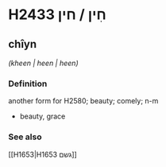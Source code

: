 # H2433 חִין / חין

## chîyn

_(kheen | heen | heen)_

### Definition

another form for H2580; beauty; comely; n-m

- beauty, grace

### See also

[[H1653|H1653 גשם]]
